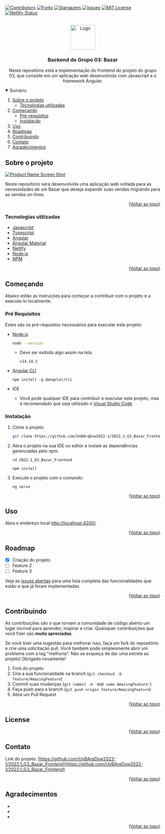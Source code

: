<div id="top"></div>

[![Contributors][contributors-shield]][contributors-url]
[![Forks][forks-shield]][forks-url]
[![Stargazers][stars-shield]][stars-url]
[![Issues][issues-shield]][issues-url]
[![MIT License][license-shield]][license-url]
[![Netlify Status][netlify-shield]][netlify-url]

<!-- PROJECT LOGO -->
<br />
<div align="center">
  <a href="https://github.com/UnBArqDsw2022-1/2022.1_G3_Bazar_Frontend">
    <img src="images/logo.png" alt="Logo" width="80" height="80">
  </a>

<h3 align="center">
  Backend do Grupo 03: Bazar
</h3>

  <p align="center">
    Neste repositório está a implementação do frontend do projeto do grupo 03, que consiste em um aplicação web desenvolvida com Javascript e o framework Angular.
  </p>
</div>

<!-- Summary -->
<details open>
  <summary>Sumário</summary>
  <ol>
    <li>
      <a href="#sobre-o-projeto">
        Sobre o projeto
      </a>
      <ul>
        <li>
          <a href="#tecnologias-utilizadas">
            Tecnologias utilizadas
          </a>
        </li>
      </ul>
    </li>
    <li>
      <a href="#começando">
        Começando
      </a>
      <ul>
        <li>
          <a href="#pré-requisitos">
            Pré-requisitos
          </a>
        </li>
        <li>
          <a href="#instalação">
            Instalação
          </a>
        </li>
      </ul>
    </li>
    <li><a href="#uso">Uso</a></li>
    <li><a href="#roadmap">Roadmap</a></li>
    <li><a href="#contribuindo">Contribuindo</a></li>
    <li><a href="#contato">Contato</a></li>
    <li><a href="#agradecimentos">Agradecimentos</a></li>
  </ol>
</details>

<!-- ABOUT THE PROJECT -->

## Sobre o projeto

[![Product Name Screen Shot][product-screenshot]](https://spring.io/)

Neste repositório será desenvolvida uma aplicação web voltada para as necessidades de um Bazar que deseja expandir suas vendas migrando para as vendas on-lines.

<p align="right">(<a href="#top">Voltar ao topo</a>)</p>

### Tecnologias utilizadas

- [Javascript](https://www.javascript.com/)
- [Typescript](https://www.typescriptlang.org/)
- [Angular](https://angular.io/)
- [Angular Material](https://material.angular.io/)
- [Netlify](https://www.netlify.com/)
- [Node.js](https://nodejs.org/en/)
- [NPM](https://www.npmjs.com/)

<p align="right">(<a href="#top">Voltar ao topo</a>)</p>

<!-- GETTING STARTED -->

## Começando

Abaixo estão as instruções para começar a contribuir com o projeto e a executa-lo localmente.

### Pré Requisitos

Estes são os pré-requisitos necessários para executar este projeto:

- [Node.js](https://nodejs.org/en/)
  
  ```sh
  node --version
  ```
  - Deve ser exibido algo assim na tela:
  
    ```
    v14.18.2
    ```

- [Angular CLI](https://angular.io/cli)
  ```
  npm install -g @angular/cli
  ```

- IDE

  - Você pode qualquer IDE para contribuir e executar este projeto, mas é recomendado que seja utilizado o [Visual Studio Code](https://code.visualstudio.com/)

### Instalação

1. Clone o projeto
   ```sh
   git clone https://github.com/UnBArqDsw2022-1/2022.1_G3_Bazar_Frontend.git
   ```
2. Abra o projeto na sua IDE ou editor e instale as dependências gerenciadas pelo npm.

    ```
    cd 2022.1_G3_Bazar_Frontend

    npm install
    ```

3. Execute o projeto com o comando:

    ```
    ng serve
    ``` 
  

<p align="right">(<a href="#top">Voltar ao topo</a>)</p>

<!-- USAGE EXAMPLES -->

## Uso

Abra o endereço local [http://localhost:4200/](http://localhost:4200/).

<p align="right">(<a href="#top">Voltar ao topo</a>)</p>

<!-- ROADMAP -->

## Roadmap

- [x] Criação do projeto
- [ ] Feature 2
- [ ] Feature 3

Veja as [issues abertas](https://github.com/UnBArqDsw2022-1/2022.1_G3_Bazar_Frontend/issues) para uma lista completa das funcionalidades que estão e que já foram implementadas.

<p align="right">(<a href="#top">Voltar ao topo</a>)</p>

<!-- CONTRIBUTING -->

## Contribuindo

As contribuições são o que tornam a comunidade de código aberto um lugar incrível para aprender, inspirar e criar. Quaisquer contribuições que você fizer são **muito apreciadas**.

Se você tiver uma sugestão para melhorar isso, faça um fork do repositório e crie uma solicitação pull. Você também pode simplesmente abrir um problema com a tag "melhoria".
Não se esqueça de dar uma estrela ao projeto! Obrigado novamente!

1. Fork do projeto
2. Crie a sua funcionalidade na branch (`git checkout -b feature/AmazingFeature`)
3. Commit suas mudanças (`git commit -m 'Add some AmazingFeature'`)
4. Faça push para a branch (`git push origin feature/AmazingFeature`)
5. Abra um Pull Request

<p align="right">(<a href="#top">Voltar ao topo</a>)</p>

<!-- LICENSE -->

## License

<p align="right">(<a href="#top">Voltar ao topo</a>)</p>

<!-- CONTACT -->

## Contato

Link do projeto: [https://github.com/UnBArqDsw2022-1/2022.1_G3_Bazar_Frontend](https://github.com/UnBArqDsw2022-1/2022.1_G3_Bazar_Frontend)

<p align="right">(<a href="#top">Voltar ao topo</a>)</p>

<!-- ACKNOWLEDGMENTS -->

## Agradecimentos

- []()
- []()
- []()

<p align="right">(<a href="#top">Voltar ao topo</a>)</p>

<!-- MARKDOWN LINKS & IMAGES -->
<!-- https://www.markdownguide.org/basic-syntax/#reference-style-links -->

[contributors-shield]: https://img.shields.io/github/contributors/UnBArqDsw2022-1/2022.1_G3_Bazar_Frontend.svg?style=for-the-badge
[contributors-url]: https://github.com/UnBArqDsw2022-1/2022.1_G3_Bazar_Frontend/graphs/contributors
[forks-shield]: https://img.shields.io/github/forks/UnBArqDsw2022-1/2022.1_G3_Bazar_Frontend.svg?style=for-the-badge
[forks-url]: https://github.com/UnBArqDsw2022-1/2022.1_G3_Bazar_Frontend/network/members
[stars-shield]: https://img.shields.io/github/stars/UnBArqDsw2022-1/2022.1_G3_Bazar_Frontend.svg?style=for-the-badge
[stars-url]: https://github.com/UnBArqDsw2022-1/2022.1_G3_Bazar_Frontend/stargazers
[issues-shield]: https://img.shields.io/github/issues/UnBArqDsw2022-1/2022.1_G3_Bazar_Frontend.svg?style=for-the-badge
[issues-url]: https://github.com/UnBArqDsw2022-1/2022.1_G3_Bazar_Frontend/issues
[license-shield]: https://img.shields.io/github/license/UnBArqDsw2022-1/2022.1_G3_Bazar_Frontend.svg?style=for-the-badge
[license-url]: https://github.com/UnBArqDsw2022-1/2022.1_G3_Bazar_Frontend/blob/master/LICENSE.txt
[linkedin-shield]: https://img.shields.io/badge/-LinkedIn-black.svg?style=for-the-badge&logo=linkedin&colorB=555
[linkedin-url]: https://linkedin.com/in/linkedin_username
[netlify-shield]: https://api.netlify.com/api/v1/badges/a6ce9df8-976a-4fc3-a7b7-c777ef75273e/deploy-status
[netlify-url]: https://app.netlify.com/sites/bazar-fga/deploys
[product-screenshot]: https://arquivo.devmedia.com.br/noticias/documentacao/documentacao_angular-cli-como-rodar-testes-e-checar-o-codigo_38248.png
